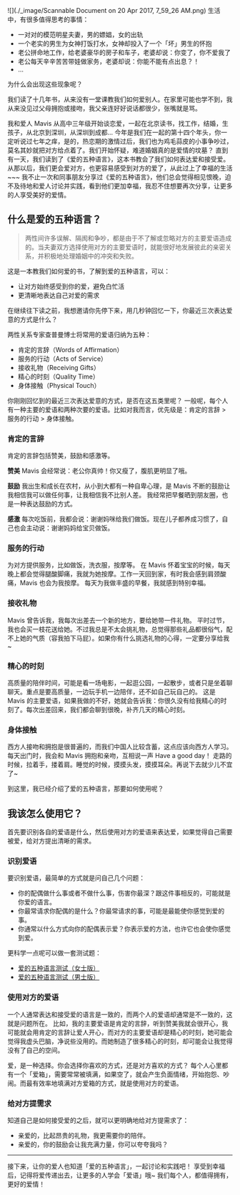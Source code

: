 ![](./_image/Scannable Document on 20 Apr 2017, 7_59_26 AM.png)
生活中，有很多值得思考的事情：
* 一对对的模范明星夫妻，男的嫖娼，女的出轨
* 一个老实的男生为女神打饭打水，女神却投入了一个「坏」男生的怀抱
* 老公拼命地工作，给老婆豪华的房子和车子，老婆却说：你变了，你不爱我了
* 老公每天辛辛苦苦带娃做家务，老婆却说：你能不能有点出息？！
* ...

为什么会出现这些现象呢？

我们读了十几年书，从来没有一堂课教我们如何爱别人。在家里可能也学不到，我从来没见过父母拥抱或接吻，我父亲连好好说话都很少，张嘴就是骂。

我和爱人 Mavis 从高中三年级开始谈恋爱，一起在北京读书，找工作，结婚，生孩子，从北京到深圳，从深圳到成都...
今年是我们在一起的第十四个年头，你一定听说过七年之痒，是的，热恋期的激情过后，我们也为鸡毛蒜皮的小事争吵过，莫名其妙就把对方给点着了。我们开始怀疑，难道婚姻真的是爱情的坟墓？
直到有一天，我们读到了《爱的五种语言》，这本书教会了我们如何表达爱和接受爱。从那以后，我们更会爱对方，也更容易感受到对方的爱了，从此过上了幸福的生活~~~
我不止一次和同事朋友分享过《爱的五种语言》，他们总会觉得相见恨晚，迫不及待地和爱人讨论并实践，看到他们更加幸福，我忍不住想要再次分享，让更多的人享受美好的爱情。

## 什么是爱的五种语言？
>两性间许多误解、隔阂和争吵，都是由于不了解或忽略对方的主要爱语造成的。当夫妻双方选择使用对方的主要爱语时，就能很好地发展彼此的亲密关系，并积极地处理婚姻中的冲突和失败。

这是一本教我们如何爱的书，了解到爱的五种语言，可以：
* 让对方始终感受到你的爱，避免白忙活
* 更清晰地表达自己对爱的需求

在继续往下读之前，我想邀请你先停下来，用几秒钟回忆一下，你最近三次表达爱意的方式是什么？

两性关系专家查普曼博士将常用的爱语归纳为五种：
* 肯定的言辞（Words of Affirmation）
* 服务的行动（Acts of Service）
* 接收礼物（Receiving Gifts）
* 精心的时刻（Quality Time）
* 身体接触（Physical Touch）

你刚刚回忆到的最近三次表达爱意的方式，是否在这五类里呢？
一般呢，每个人有一种主要的爱语和两种次要的爱语。比如对我而言，优先级是：肯定的言辞 > 服务的行动 > 身体接触。

### 肯定的言辞
肯定的言辞包括赞美，鼓励和感激等。

**赞美**
Mavis 会经常说：老公你真帅！你又瘦了，腹肌更明显了哦。

**鼓励**
我出生和成长在农村，从小到大都有一种自卑心理，是 Mavis 不断的鼓励让我相信我可以做任何事，让我相信我不比别人差。
我经常把早餐晒到朋友圈，也是一种表达鼓励的方式。

**感激**
每次吃饭前，我都会说：谢谢妈咪给我们做饭。现在儿子都养成习惯了，自己也会主动说：谢谢妈妈给宝贝做饭。

### 服务的行动
为对方提供服务，比如做饭，洗衣服，按摩等。
在 Mavis 怀着宝宝的时候，每天晚上都会觉得腿酸脚痛，我就为她按摩。工作一天回到家，有时我会感到肩颈酸痛，Mavis 也会为我按摩。
每天为我做丰盛的早餐，我就感到特别幸福。

### 接收礼物
Mavis 曾告诉我，我每次出差去一个新的地方，要给她带一件礼物。
平时过节，我也会买一枝花送给她。不过我总是不太会挑礼物，总觉得那些礼品都很俗气，配不上她的气质（容我拍下马屁）。如果你有什么挑选礼物的心得，一定要分享给我~

### 精心的时刻
高质量的陪伴时间，可能是看一场电影，一起逛公园，一起散步，或者只是坐着聊聊天。重点是要高质量，一边玩手机一边陪伴，还不如自己玩自己的。
这是 Mavis 的主要爱语，如果我做的不好，她就会告诉我：你很久没有给我精心的时刻了。每次出差回来，我们都会聊到很晚，补齐几天的精心时刻。

### 身体接触
西方人接吻和拥抱是很普遍的，而我们中国人比较含蓄，这点应该向西方人学习。每天出门时，我会和 Mavis 拥抱和亲吻，互相说一声 Have a good day！
走路的时候，拉着手，搂着肩。睡觉的时候，摸摸头发，摸摸耳朵。再说下去就少儿不宜了~

到这里，我已经介绍了爱的五种语言，那要如何使用呢？

## 我该怎么使用它？
首先要识别各自的爱语是什么，然后使用对方的爱语来表达爱，如果觉得自己需要被爱，给对方提出清晰的需求。

### 识别爱语
要识别爱语，最简单的方式就是问自己几个问题：
* 你的配偶做什么事或者不做什么事，伤害你最深？跟这件事相反的，可能就是你爱的语言。 
* 你最常请求你配偶的是什么？你最常请求的事，可能是最能使你感觉到爱的事。 
* 你通常以什么方式向你的配偶表示爱？你表示爱的方法，也许它也会使你感觉到爱。

更科学一点呢可以做一套测试题：
* [爱的五种语言测试（女士版）](http://www.xinli001.com/ceshi/780)
* [爱的五种语言测试（男士版）](http://www.xinli001.com/ceshi/784)

### 使用对方的爱语
一个人通常表达和接受爱的语言是一致的，而两个人的爱语却通常是不一致的，这就是问题所在。
比如，我的主要爱语是肯定的言辞，听到赞美我就会很开心，我可能就会用肯定的言辞让爱人开心，而对方的主要爱语却是精心的时刻，她可能会觉得我虚头巴脑，净说些没用的。而她制造了很多精心的时刻，却可能会让我觉得没有了自己的空间。

爱，是一种选择。你会选择你喜欢的方式，还是对方喜欢的方式？
每个人心里都有一个「爱箱」，需要常常被填满，如果空了，就会产生负面情绪，开始抱怨、吵闹。而最有效率地填满对方爱箱的方式，就是使用对方的爱语。

### 给对方提需求
知道自己是如何接受爱的之后，就可以更明确地给对方提需求了：
* 亲爱的，比起昂贵的礼物，我更需要你的陪伴。
* 亲爱的，你的鼓励会让我充满力量，你可以夸夸我吗？

---

接下来，让你的爱人也知道「爱的五种语言」，一起讨论和实践吧！
享受到幸福后，记得将爱传递出去，让更多的人学会「爱语」哦~
我们每个人，都值得拥有，更好的爱情！